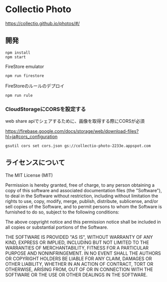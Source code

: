 # Collectio Photo

https://collectio.github.io/photos/#/

## 開発

```
npm install  
npm start
```

FireStore emulator
```
npm run firestore
```

FireStoreのルールのデプロイ
```
npm run rule
```

### CloudStorageにCORSを設定する

web share apiでシェアするために、画像を取得する際にCORSが必須

https://firebase.google.com/docs/storage/web/download-files?hl=ja#cors_configuration

```
gsutil cors set cors.json gs://collectio-photo-2233e.appspot.com
```


## ライセンスについて

The MIT License (MIT)

Permission is hereby granted, free of charge, to any person obtaining a copy
of this software and associated documentation files (the "Software"), to deal
in the Software without restriction, including without limitation the rights
to use, copy, modify, merge, publish, distribute, sublicense, and/or sell
copies of the Software, and to permit persons to whom the Software is
furnished to do so, subject to the following conditions:

The above copyright notice and this permission notice shall be included in all
copies or substantial portions of the Software.

THE SOFTWARE IS PROVIDED "AS IS", WITHOUT WARRANTY OF ANY KIND, EXPRESS OR
IMPLIED, INCLUDING BUT NOT LIMITED TO THE WARRANTIES OF MERCHANTABILITY,
FITNESS FOR A PARTICULAR PURPOSE AND NONINFRINGEMENT. IN NO EVENT SHALL THE
AUTHORS OR COPYRIGHT HOLDERS BE LIABLE FOR ANY CLAIM, DAMAGES OR OTHER
LIABILITY, WHETHER IN AN ACTION OF CONTRACT, TORT OR OTHERWISE, ARISING FROM,
OUT OF OR IN CONNECTION WITH THE SOFTWARE OR THE USE OR OTHER DEALINGS IN THE
SOFTWARE.
